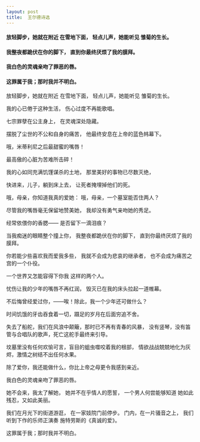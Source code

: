 ```yaml
---
layout: post
title:  王尔德诗选
---
```

#### 放轻脚步，她就在附近 在雪地下面， 轻点儿声，她能听见 雏菊的生长。
#### 我整夜都跪伏在你的脚下， 直到你最终厌烦了我的膜拜。
#### 我白色的灵魂亲吻了罪恶的唇。
#### 这罪属于我；那时我并不明白。
<!-- more -->
放轻脚步，她就在附近 在雪地下面， 轻点儿声，她能听见 雏菊的生长。

我的心已倦于这种生活， 伤心过度不再能歌唱。

七宗罪孽在公主身上， 在灵魂深处隐藏。

摆脱了尘世的不公和自身的痛苦， 他最终安息在上帝的蓝色帏幕下。

哦，米蒂利尼之后最甜蜜的嘴唇！

最高傲的心脏为苦难所击碎！

我的心如同充满饥馑谋杀的土地， 那里美好的事物已尽数灭绝，

快进来，儿子，躺到床上去， 让死者掩埋掉他们的死。

哦，母亲，你知道我真的爱她： 哦，母亲，一个墓室能否住两人？

尽管我的嘴唇毫无保留地赞美她， 我却没有勇气亲吻她的秀足。

经常依偎你的香腮—— 是否留下一滴泪痕？

当我痴迷的眼睛整个撞上你， 我整夜都跪伏在你的脚下， 直到你最终厌烦了我的膜拜。

你若能少些喜欢我而爱我多些， 我就不会成为悲哀的继承者， 也不会成为痛苦之宫的一个仆役。

一个世界又怎能容得下你我 这样的两个人。

忧伤让我的少年的嘴唇不再红润， 毁灭已在我的床头拉起一道帷幕。

不后悔曾经爱过你，——唉！除此，我一个少年还可做什么？

时间饥饿的牙齿吞食着一切，蹑足的岁月在后面穷追不舍。

失去了船舵，我们在风浪中颠簸，那时已不再有青春的风暴， 没有竖琴，没有笛管与合唱队的歌声，死亡这舵手最终来引导。

坟墓里没有任何欢愉可言，盲目的蛆虫噬咬着我的根部， 情欲战战兢兢地化为灰烬，激情之树结不出任何水果。

除了爱你，我还能做什么，你比上帝之母更令我感到亲近。

我白色的灵魂亲吻了罪恶的唇。

她不会来，我太了解她， 她并不在乎情人的愿誓， 一个男人何尝能够知道 她如此残忍，又如此美丽。

我们在月光下的街道游逛， 在一家妓院门前停步。 门内，在一片骚音之上， 我们听到下作的乐师正演奏 施特劳斯的《真诚的爱》。

这罪属于我；那时我并不明白。